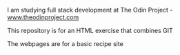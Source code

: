 I am studying full stack development at The Odin Project - www.theodinproject.com

This repository is for an HTML exercise that combines GIT

The webpages are for a basic recipe site

